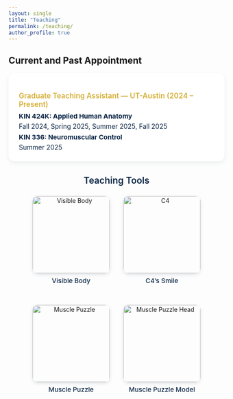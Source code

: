 ```yaml
---
layout: single
title: "Teaching"
permalink: /teaching/
author_profile: true
---
```


<style>
.page__content {
  background-color: #f9fafc;
  color: #0b2545;
  font-family: "Helvetica Neue", "Roboto", sans-serif;
  padding: 1.5rem;
  border-radius: 16px;
  box-shadow: 0 4px 12px rgba(11,37,69,0.12);
}

/* Section title */
.page__content h2 {
  color: #0b2545;
  border-bottom: 1.5px solid rgba(212,175,55,0.4);
  margin-top: 2rem;
  text-align: left;
  font-weight: 600;
  padding-bottom: 0.25rem;
  font-size: 1.1rem;
}

/* Teaching cards */
.teaching-card {
  background-color: #ffffff;
  border-radius: 14px;
  box-shadow: 0 4px 10px rgba(11,37,69,0.08);
  padding: 1.2rem 1.5rem;
  margin-bottom: 1rem;
  transition: transform 0.2s ease, box-shadow 0.2s ease;
  text-align: left;
}
.teaching-card:hover {
  transform: translateY(-4px);
  box-shadow: 0 6px 14px rgba(11,37,69,0.15);
}

/* Card title */
.teaching-card h3 {
  color: #d4af37;
  font-weight: 600;
  font-size: 1.05rem;
  margin-bottom: 0.4rem;
}

/* Description text */
.teaching-card p {
  color: #0b2545;
  font-size: 0.95rem;
  line-height: 1.6;
  margin: 0;
}

/* Gallery style */
.gallery-row {
  display: flex;
  flex-wrap: wrap;
  justify-content: center;
  gap: 2rem;
  margin-top: 1.5rem;
}

.gallery-item {
  text-align: center;
}

.gallery-item img {
  width: 180px;
  height: 180px;
  object-fit: cover;
  border-radius: 12px;
  box-shadow: 0 3px 8px rgba(11,37,69,0.12);
  transition: transform 0.2s ease;
}

.gallery-item img:hover {
  transform: scale(1.05);
}

.gallery-item p {
  margin-top: 0.5rem;
  color: #0b2545;
  font-weight: 500;
  font-size: 0.95rem;
}
</style>

## Current and Past Appointment

<div class="teaching-card">
  <h3>Graduate Teaching Assistant — UT-Austin (2024 – Present)</h3>
  <p><strong>KIN 424K: Applied Human Anatomy</strong><br>
  Fall 2024, Spring 2025, Summer 2025, Fall 2025</p>
  <p><strong>KIN 336: Neuromuscular Control</strong><br>
  Summer 2025</p>
</div>

<h2 style="text-align:center; font-weight:600; color:#0b2545; margin-top:2rem;">
  Teaching Tools
</h2>

<div class="gallery-row">
  <div class="gallery-item">
    <img src="https://levilixinyu.github.io/images/visiblebody.jpg" alt="Visible Body">
    <p>Visible Body</p>
  </div>
  <div class="gallery-item">
    <img src="https://levilixinyu.github.io/images/C4.jpg" alt="C4">
    <p>C4’s Smile</p>
  </div>
  <div class="gallery-item">
    <img src="https://levilixinyu.github.io/images/musclepuzzle.jpg" alt="Muscle Puzzle">
    <p>Muscle Puzzle</p>
  </div>
  <div class="gallery-item">
    <img src="https://levilixinyu.github.io/images/musclepuzzlehead.jpg" alt="Muscle Puzzle Head">
    <p>Muscle Puzzle Model</p>
  </div>
</div>


